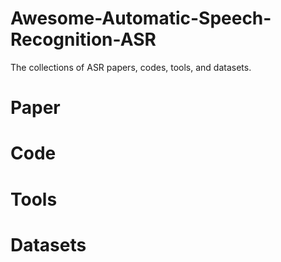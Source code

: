 # Awesome-Automatic-Speech-Recognition-ASR
The collections of ASR papers, codes, tools, and datasets.

# Paper


# Code 

# Tools


# Datasets


